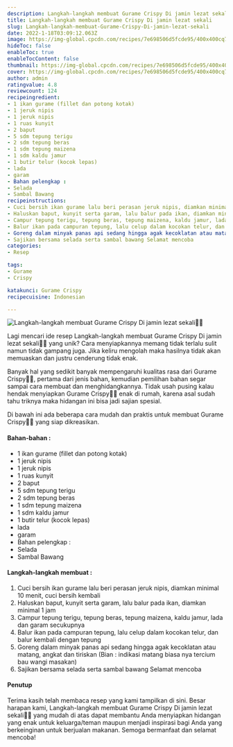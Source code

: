 ```yaml
---
description: Langkah-langkah membuat Gurame Crispy Di jamin lezat sekali"
title: Langkah-langkah membuat Gurame Crispy Di jamin lezat sekali
slug: Langkah-langkah-membuat-Gurame-Crispy-Di-jamin-lezat-sekali
date: 2022-1-18T03:09:12.063Z
image: https://img-global.cpcdn.com/recipes/7e698506d5fcde95/400x400cq70/photo.jpg
hideToc: false
enableToc: true
enableTocContent: false
thumbnail: https://img-global.cpcdn.com/recipes/7e698506d5fcde95/400x400cq70/photo.jpg
cover: https://img-global.cpcdn.com/recipes/7e698506d5fcde95/400x400cq70/photo.jpg
author: admin
ratingvalue: 4.8
reviewcount: 124
recipeingredient:
- 1 ikan gurame (fillet dan potong kotak)
- 1 jeruk nipis
- 1 jeruk nipis
- 1 ruas kunyit
- 2 baput
- 5 sdm tepung terigu
- 2 sdm tepung beras
- 1 sdm tepung maizena
- 1 sdm kaldu jamur
- 1 butir telur (kocok lepas)
- lada
- garam
- Bahan pelengkap :
- Selada
- Sambal Bawang
recipeinstructions:
- Cuci bersih ikan gurame lalu beri perasan jeruk nipis, diamkan minimal 10 menit, cuci bersih kembali
- Haluskan baput, kunyit serta garam, lalu balur pada ikan, diamkan minimal 1 jam
- Campur tepung terigu, tepung beras, tepung maizena, kaldu jamur, lada dan garam secukupnya
- Balur ikan pada campuran tepung, lalu celup dalam kocokan telur, dan balur kembali dengan tepung
- Goreng dalam minyak panas api sedang hingga agak kecoklatan atau matang, angkat dan tiriskan (Bian : indikasi matang biasa nya tercium bau wangi masakan)
- Sajikan bersama selada serta sambal bawang Selamat mencoba
categories:
- Resep

tags:
- Gurame
- Crispy

katakunci: Gurame Crispy
recipecuisine: Indonesian

---
```


![Langkah-langkah membuat Gurame Crispy Di jamin lezat sekali👩‍🍳](https://img-global.cpcdn.com/recipes/7e698506d5fcde95/400x400cq70/photo.jpg)

Lagi mencari ide resep Langkah-langkah membuat Gurame Crispy Di jamin lezat sekali👩‍🍳 yang unik? Cara menyiapkannya memang tidak terlalu sulit namun tidak gampang juga. Jika keliru mengolah maka hasilnya tidak akan memuaskan dan justru cenderung tidak enak.

Banyak hal yang sedikit banyak mempengaruhi kualitas rasa dari Gurame Crispy👩‍🍳, pertama dari jenis bahan, kemudian pemilihan bahan segar sampai cara membuat dan menghidangkannya. Tidak usah pusing kalau hendak menyiapkan Gurame Crispy👩‍🍳 enak di rumah, karena asal sudah tahu triknya maka hidangan ini bisa jadi sajian spesial.

Di bawah ini ada beberapa cara mudah dan praktis untuk membuat Gurame Crispy👩‍🍳 yang siap dikreasikan.

<!--inarticleads1-->

#### Bahan-bahan :

- 1 ikan gurame (fillet dan potong kotak)
- 1 jeruk nipis
- 1 jeruk nipis
- 1 ruas kunyit
- 2 baput
- 5 sdm tepung terigu
- 2 sdm tepung beras
- 1 sdm tepung maizena
- 1 sdm kaldu jamur
- 1 butir telur (kocok lepas)
- lada
- garam
- Bahan pelengkap :
- Selada
- Sambal Bawang

<!--inarticleads2-->

#### Langkah-langkah membuat :

1. Cuci bersih ikan gurame lalu beri perasan jeruk nipis, diamkan minimal 10 menit, cuci bersih kembali
1. Haluskan baput, kunyit serta garam, lalu balur pada ikan, diamkan minimal 1 jam
1. Campur tepung terigu, tepung beras, tepung maizena, kaldu jamur, lada dan garam secukupnya
1. Balur ikan pada campuran tepung, lalu celup dalam kocokan telur, dan balur kembali dengan tepung
1. Goreng dalam minyak panas api sedang hingga agak kecoklatan atau matang, angkat dan tiriskan (Bian : indikasi matang biasa nya tercium bau wangi masakan)
1. Sajikan bersama selada serta sambal bawang Selamat mencoba

#### Penutup

Terima kasih telah membaca resep yang kami tampilkan di sini. Besar harapan kami, Langkah-langkah membuat Gurame Crispy Di jamin lezat sekali👩‍🍳 yang mudah di atas dapat membantu Anda menyiapkan hidangan yang enak untuk keluarga/teman maupun menjadi inspirasi bagi Anda yang berkeinginan untuk berjualan makanan. Semoga bermanfaat dan selamat mencoba!